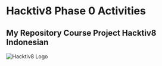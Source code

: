 # Hacktiv8 Phase 0 Activities
## My Repository Course Project Hacktiv8 Indonesian
![Hacktiv8 Logo](https://idbmb.github.io/assets/img/logo-hacktiv8_bordered.png)
